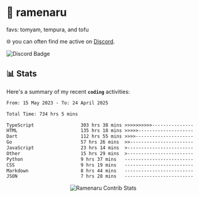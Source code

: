 # 🍜 ramenaru
favs: tomyam, tempura, and tofu

🌐 you can often find me active on [Discord](https://discordapp.com/users/503291004200157185).

![Discord Badge](https://dcbadge.vercel.app/api/shield/503291004200157185)

## 📊 Stats

Here's a summary of my recent **`coding`** activities:

<!--START_SECTION:waka-->

```txt
From: 15 May 2023 - To: 24 April 2025

Total Time: 734 hrs 5 mins

TypeScript                 303 hrs 38 mins >>>>>>>>>>---------------   41.36 %
HTML                       135 hrs 18 mins >>>>>--------------------   18.43 %
Dart                       112 hrs 55 mins >>>>---------------------   15.38 %
Go                         57 hrs 26 mins  >>-----------------------   07.83 %
JavaScript                 23 hrs 14 mins  >------------------------   03.17 %
Other                      15 hrs 29 mins  >------------------------   02.11 %
Python                     9 hrs 37 mins   -------------------------   01.31 %
CSS                        9 hrs 19 mins   -------------------------   01.27 %
Markdown                   8 hrs 44 mins   -------------------------   01.19 %
JSON                       7 hrs 28 mins   -------------------------   01.02 %
```

<!--END_SECTION:waka-->

<div style="text-align: center;">
   <img align="center" src="https://github-readme-streak-stats.herokuapp.com/?user=Ramenaru&theme=dark&card_width=520" alt="Ramenaru Contrib Stats" />
</div>

